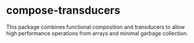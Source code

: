 # compose-transducers
This package combines functional composition and transducers to allow high performance operations from arrays and minimal garbage collection. 
